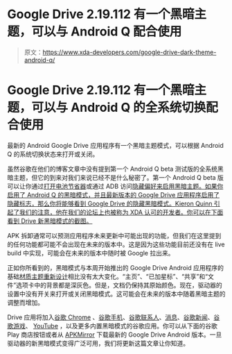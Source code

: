 # Google Drive 2.19.112 有一个黑暗主题，可以与 Android Q 配合使用

> 原文：<https://www.xda-developers.com/google-drive-dark-theme-android-q/>

# Google Drive 2.19.112 有一个黑暗主题，可以与 Android Q 的全系统切换配合使用

最新的 Android Google Drive 应用程序有一个黑暗主题模式，可以根据 Android Q 的系统切换状态来打开或关闭。

虽然谷歌在他们的博客文章中没有提到第一个 Android Q beta 测试版的全系统黑暗主题，但它的到来对我们来说已经不是什么秘密了。第一个 Android Q beta 版可以让你通过[打开电池节省器](https://www.xda-developers.com/android-q-beta-changes-google-pixel/)或通过 ADB 访问[隐藏偏好来启用黑暗主题。如果你启用了 Android Q 的黑暗模式，并且最新版本的 Google Drive 应用程序启用了隐藏标志，那么你将能够看到 Google Drive 的隐藏黑暗模式。Kieron Quinn 引起了我们的注意，他在我们的论坛上也被称为 XDA 认可的开发者。你可以在下面看到 Drive 新黑暗模式的截图。](https://www.xda-developers.com/android-q-toggle-dark-theme/)

APK 拆卸通常可以预测应用程序未来更新中可能出现的功能，但我们在这里提到的任何功能都可能不会出现在未来的版本中。这是因为这些功能目前还没有在 live build 中实现，可能会在未来的版本中随时被 Google 拉出来。

正如你所看到的，黑暗模式与本周开始推出的 Google Drive Android 应用程序的基础[材质主题重新设计](https://www.xda-developers.com/google-drive-google-material-theme-redesign/)相比没有太大变化。“主页”、“已加星标”、“共享”和“文件”选项卡中的背景都是深灰色。但是，文档仍保持其原始颜色。现在，驱动器的设置中没有开关来打开或关闭黑暗模式。这可能会在未来的版本中随着黑暗主题的调整而增加。

Drive 应用将加入[谷歌 Chrome](https://www.xda-developers.com/google-chrome-dark-mode-darken-web-pages/) 、[谷歌手机](https://www.xda-developers.com/google-phone-v26-dark-theme/)、[谷歌联系人](https://www.xda-developers.com/google-contacts-adds-dark-theme/)、[消息](https://www.xda-developers.com/android-messages-redesign-dark-mode/)、[谷歌新闻](https://www.xda-developers.com/google-news-5-5-dark-theme/)、[谷歌游戏](https://www.xda-developers.com/google-play-games-dark-theme/)、 [YouTube](https://www.xda-developers.com/youtube-dark-mode-android-roll-out/) ，以及更多内置黑暗模式的谷歌应用。你可以从下面的谷歌 Play 商店按钮或者从 [APKMirror](https://www.apkmirror.com/apk/google-inc/drive/drive-2-19-112-03-release/) 下载最新的 Google Drive Android 版本。一旦驱动器的新黑暗模式变得广泛可用，我们将更新这篇文章让你知道。